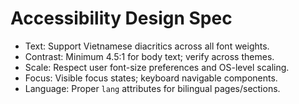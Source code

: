 # Accessibility Design Spec

- Text: Support Vietnamese diacritics across all font weights.
- Contrast: Minimum 4.5:1 for body text; verify across themes.
- Scale: Respect user font-size preferences and OS-level scaling.
- Focus: Visible focus states; keyboard navigable components.
- Language: Proper `lang` attributes for bilingual pages/sections.

